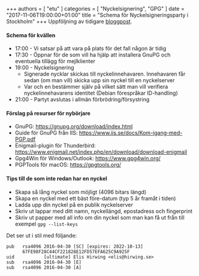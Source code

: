 +++
authors = [ "etu" ]
categories = [ "Nyckelsignering", "GPG" ]
date = "2017-11-06T19:00:00+01:00"
title = "Schema för Nyckelsigneringsparty i Stockholm"
+++
Uppföljning av tidigare [bloggpost](/blog/2017/10/11/nyckelsigneringsparty-i-stockholm/).

#### Schema för kvällen
 - 17:00 - Vi satsar på att vara på plats för det fall någon är tidig
 - 17:30 - Öppnar för de som vill ha hjälp att installera GnuPG och eventuella tillägg för mejlklienter
 - 19:00 - Nyckelsignering
   - Signerade nycklar skickas till nyckelinnehavaren. Innehavaren får sedan (om man vill) skicka upp sin nyckel till en nyckelserver
   - Var och en bestämmer själv på vilket sätt man vill verifiera nyckelinnehavarens identitet (Debian förespråkar ID-handling)
 - 21:00 - Partyt avslutas i allmän förbrödring/försystring

#### Förslag på resurser för nybörjare
 - GnuPG: https://gnupg.org/download/index.html
 - Guide för GnuPG från IIS: https://www.iis.se/docs/Kom-igang-med-PGP.pdf
 - Enigmail-plugin för Thunderbird: https://www.enigmail.net/index.php/en/download/download-enigmail
 - Gpg4Win för Windows/Outlook: https://www.gpg4win.org/
 - PGPTools för macOS: https://gpgtools.org/

#### Tips till de som inte redan har en nyckel
 - Skapa så lång nyckel som möjligt (4096 bitars längd)
 - Skapa en nyckel med ett bäst före-datum (typ 5 år framåt i tiden)
 - Ladda upp din nyckel på en publik nyckelserver
 - Skriv ut lappar med ditt namn, nyckellängd, epostadress och fingerprint
 - Skriv ut papper med all info om din nyckel som man kan få ut från till exempel `gpg --list-keys`

Det ser ut i stil med följande:
```
pub   rsa4096 2016-04-30 [SC] [expires: 2022-10-13]
      67FE98F28C44CF221828E12FD57EFA625C9A925F
uid           [ultimate] Elis Hirwing <elis@hirwing.se>
sub   rsa4096 2016-04-30 [E]
sub   rsa4096 2016-04-30 [A]
```
